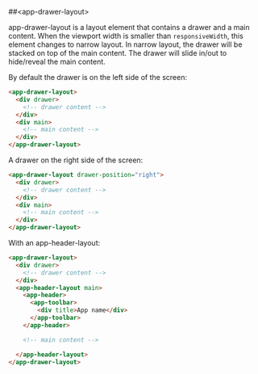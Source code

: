 ##&lt;app-drawer-layout&gt;

app-drawer-layout is a layout element that contains a drawer and a main content.
When the viewport width is smaller than `responsiveWidth`, this element changes
to narrow layout. In narrow layout, the drawer will be stacked on top of the main content.
The drawer will slide in/out to hide/reveal the main content.


By default the drawer is on the left side of the screen:

```html
<app-drawer-layout>
  <div drawer>
    <!-- drawer content -->
  </div>
  <div main>
    <!-- main content -->
  </div>
</app-drawer-layout>
```

A drawer on the right side of the screen:

```html
<app-drawer-layout drawer-position="right">
  <div drawer>
    <!-- drawer content -->
  </div>
  <div main>
    <!-- main content -->
  </div>
</app-drawer-layout>
```

With an app-header-layout:

```html
<app-drawer-layout>
  <div drawer>
    <!-- drawer content -->
  </div>
  <app-header-layout main>
    <app-header>
      <app-toolbar>
        <div title>App name</div>
      </app-toolbar>
    </app-header>

    <!-- main content -->

  </app-header-layout>
</app-drawer-layout>
```